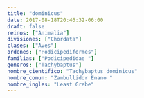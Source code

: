 ```yaml
---
title: "dominicus"
date: 2017-08-18T20:46:32-06:00
draft: false
reinos: ["Animalia"]
divisiones: ["Chordata"]
clases: ["Aves"]
ordenes: ["Podicipediformes"]
familias: ["Podicipedidae "]
generos: ["Tachybaptus"]
nombre_cientifico: "Tachybaptus dominicus"
nombre_comun: "Zambullidor Enano "
nombre_ingles: "Least Grebe"
---
```

